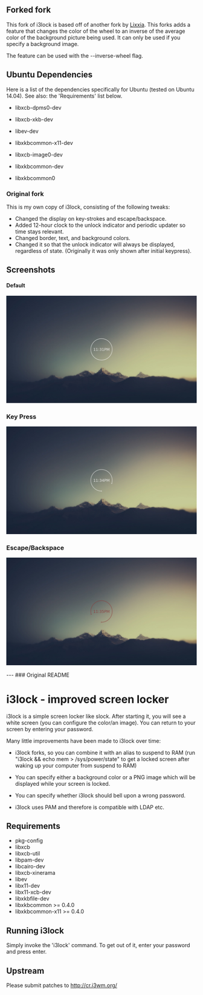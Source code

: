 ## Forked fork

This fork of i3lock is based off of another fork by [Lixxia](https://github.com/Lixxia). This forks adds a
feature that changes the color of the wheel to an inverse of the average color
of the background picture being used. It can only be used if you specify a
background image.

The feature can be used with the --inverse-wheel flag.
  
## Ubuntu Dependencies

Here is a list of the dependencies specifically for Ubuntu (tested on Ubuntu 14.04).
See also: the 'Requirements' list below.

- libxcb-dpms0-dev

- libxcb-xkb-dev

- libev-dev

- libxkbcommon-x11-dev

- libxcb-image0-dev

- libxkbcommon-dev

- libxkbcommon0

### Original fork

This is my own copy of i3lock, consisting of the following tweaks: 
- Changed the display on key-strokes and escape/backspace.
- Added 12-hour clock to the unlock indicator and periodic updater so time stays relevant. 
- Changed border, text, and background colors.
- Changed it so that the unlock indicator will always be displayed, regardless of state. (Originally it was only shown after initial keypress).

## Screenshots
#### Default
![Default state](/screenshots/lockscreen.png?raw=true "")
### Key Press
![On key press](/screenshots/lockscreenkeypress.png?raw=true "")
### Escape/Backspace
![On escape or backspace](/screenshots/lockscreenesc.png?raw=true "")

<p>
---
### Original README

i3lock - improved screen locker
===============================
i3lock is a simple screen locker like slock. After starting it, you will
see a white screen (you can configure the color/an image). You can return
to your screen by entering your password.

Many little improvements have been made to i3lock over time:

- i3lock forks, so you can combine it with an alias to suspend to RAM
  (run "i3lock && echo mem > /sys/power/state" to get a locked screen
   after waking up your computer from suspend to RAM)

- You can specify either a background color or a PNG image which will be
  displayed while your screen is locked.

- You can specify whether i3lock should bell upon a wrong password.

- i3lock uses PAM and therefore is compatible with LDAP etc.

Requirements
------------
- pkg-config
- libxcb
- libxcb-util
- libpam-dev
- libcairo-dev
- libxcb-xinerama
- libev
- libx11-dev
- libx11-xcb-dev
- libxkbfile-dev
- libxkbcommon >= 0.4.0
- libxkbcommon-x11 >= 0.4.0

Running i3lock
-------------
Simply invoke the 'i3lock' command. To get out of it, enter your password and
press enter.

Upstream
--------
Please submit patches to http://cr.i3wm.org/
